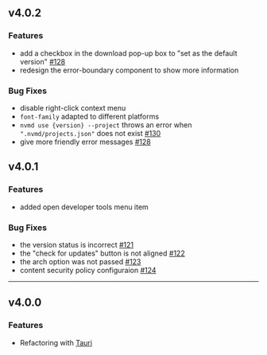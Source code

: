 ## v4.0.2

### Features

- add a checkbox in the download pop-up box to "set as the default version" [#128](https://github.com/1111mp/nvm-desktop/issues/128)
- redesign the error-boundary component to show more information

### Bug Fixes

- disable right-click context menu
- `font-family` adapted to different platforms
- `nvmd use {version} --project` throws an error when `".nvmd/projects.json"` does not exist [#130](https://github.com/1111mp/nvm-desktop/issues/130)
- give more friendly error messages [#128](https://github.com/1111mp/nvm-desktop/issues/128)

## v4.0.1

### Features

- added open developer tools menu item

### Bug Fixes

- the version status is incorrect [#121](https://github.com/1111mp/nvm-desktop/issues/121)
- the "check for updates" button is not aligned [#122](https://github.com/1111mp/nvm-desktop/issues/122)
- the arch option was not passed [#123](https://github.com/1111mp/nvm-desktop/pull/123)
- content security policy configuraion [#124](https://github.com/1111mp/nvm-desktop/issues/124)

---

## v4.0.0

### Features

- Refactoring with [Tauri](https://v2.tauri.app/)
